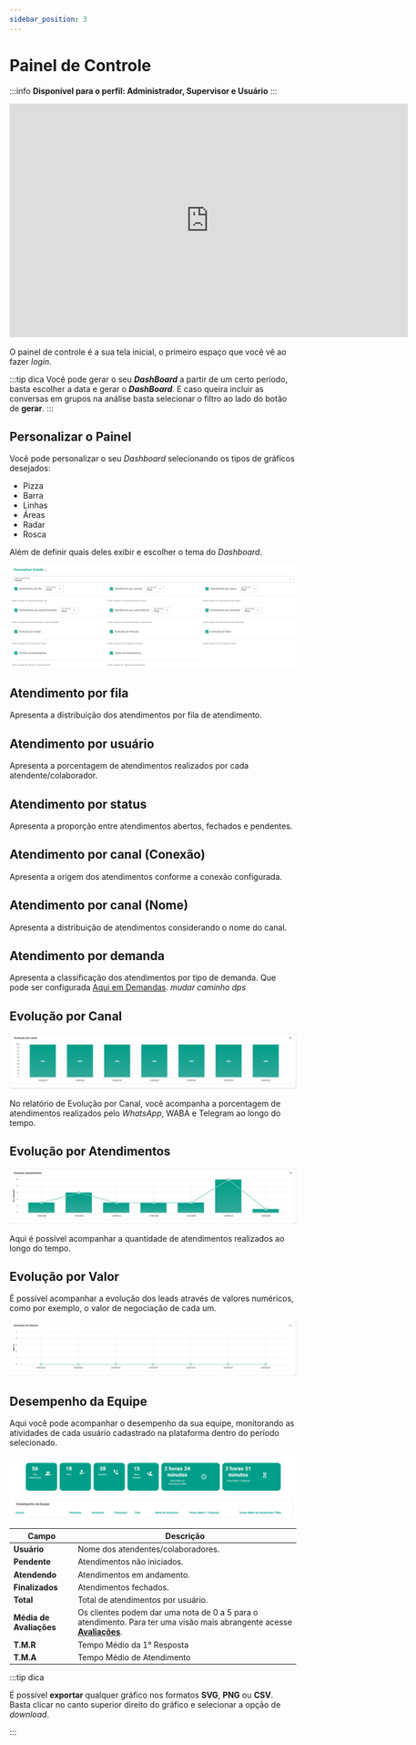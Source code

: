 ```yaml
---
sidebar_position: 3
---
```


# Painel de Controle

:::info 
**Disponível para o perfil: Administrador, Supervisor e Usuário**
:::

<iframe width="700" height="410" src="https://www.youtube.com/embed/Bedlh7HeViE?si=8rIkWE30TbAtajnL" title="YouTube video player" frameborder="0" allow="accelerometer; autoplay; clipboard-write; encrypted-media; gyroscope; picture-in-picture; web-share" referrerpolicy="strict-origin-when-cross-origin" allowfullscreen></iframe>

O painel de controle é a sua tela inicial, o primeiro espaço que você vê ao fazer *login*. 

<!-- *colocar imagem talvez* -->

:::tip dica
Você pode gerar o seu ***DashBoard*** a partir de um certo período, basta escolher a data e gerar o ***DashBoard***. E caso queira incluir as conversas em grupos na análise basta selecionar o filtro ao lado do botão de **gerar**.
:::

## Personalizar o Painel

Você pode personalizar o seu *Dashboard* selecionando os tipos de gráficos desejados:

- Pizza
- Barra
- Linhas
- Áreas
- Radar
- Rosca 

Além de definir quais deles exibir e escolher o tema do *Dashboard*.

![Imagem Painel](assets/personalizarP.png)

## Atendimento por fila

Apresenta a distribuição dos atendimentos por fila de atendimento.

## Atendimento por usuário

Apresenta a porcentagem de atendimentos realizados por cada atendente/colaborador.

## Atendimento por status

Apresenta a proporção entre atendimentos abertos, fechados e pendentes.

## Atendimento por canal (Conexão)

Apresenta a origem dos atendimentos conforme a conexão configurada.

## Atendimento por canal (Nome)

Apresenta a distribuição de atendimentos considerando o nome do canal.

## Atendimento por demanda

Apresenta a classificação dos atendimentos por tipo de demanda. Que pode ser configurada [Aqui em Demandas](intro.md). *mudar caminho dps*

## Evolução por Canal

![Imagem Canal](assets/canal.png)

No relatório de Evolução por Canal, você acompanha a porcentagem de atendimentos realizados pelo *WhatsApp*, WABA e Telegram ao longo do tempo.

## Evolução por Atendimentos

![Imagem Atendimento](assets/atendimento.png)

Aqui é possível acompanhar a quantidade de atendimentos realizados ao longo do tempo.

##  Evolução por Valor

É possível acompanhar a evolução dos leads através de valores numéricos, como por exemplo, o valor de negociação de cada um.

![Valores](assets/valores.png)

##  Desempenho da Equipe

Aqui você pode acompanhar o desempenho da sua equipe, monitorando as atividades de cada usuário cadastrado na plataforma dentro do período selecionado.

![alt text](assets/image.png)

| Campo              | Descrição                                                                     |
|--------------------|-------------------------------------------------------------------------------|
| **Usuário**            | Nome dos atendentes/colaboradores.                                        |
| **Pendente**           | Atendimentos não iniciados.                                               |
| **Atendendo**          | Atendimentos em andamento.                                                |
| **Finalizados**        | Atendimentos fechados.                                                    |
| **Total**              | Total de atendimentos por usuário.                                        |
| **Média de Avaliações**| Os clientes podem dar uma nota de 0 a 5 para o atendimento. Para ter uma visão mais abrangente acesse [**Avaliações**](canal/canal.md). |
| **T.M.R**             | Tempo Médio da 1° Resposta                                                |
| **T.M.A**              | Tempo Médio de Atendimento                                                |

:::tip dica

É possível **exportar** qualquer gráfico nos formatos **SVG**, **PNG** ou **CSV**. Basta clicar no canto superior direito do gráfico e selecionar a opção de *download*.

:::